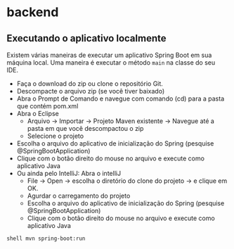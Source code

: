 # backend

## Executando o aplicativo localmente

Existem várias maneiras de executar um aplicativo Spring Boot em sua máquina local. Uma maneira é executar o método `main` na classe  do seu IDE.

- Faça o download do zip ou clone o repositório Git.
- Descompacte o arquivo zip (se você tiver baixado)
- Abra o Prompt de Comando e navegue com comando (cd) para a pasta que contém pom.xml
- Abra o Eclipse 
   - Arquivo -> Importar -> Projeto Maven existente -> Navegue até a pasta em que você descompactou o zip
   - Selecione o projeto
- Escolha o arquivo do aplicativo de inicialização do Spring (pesquise @SpringBootApplication)
- Clique com o botão direito do mouse no arquivo e execute como aplicativo Java
- Ou ainda pelo IntelliJ: Abra o intelliJ 
    - File -> Open -> escolha o diretório do clone do projeto -> e clique em OK.
    - Agurdar o carregamento do projeto
    - Escolha o arquivo do aplicativo de inicialização do Spring (pesquise @SpringBootApplication)
    - Clique com o botão direito do mouse no arquivo e execute como aplicativo Java
 
`` shell
mvn spring-boot:run
``